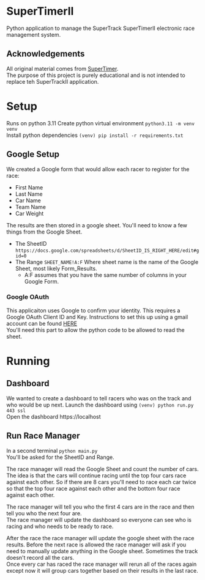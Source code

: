 # SuperTimerII
Python application to manage the SuperTrack SuperTimerII electronic race management system.

## Acknowledgements
All original material comes from [SuperTimer](https://www.supertimer.com/).<br/>
The purpose of this project is purely educational and is not intended to replace teh SuperTrackII application. 

# Setup
Runs on python 3.11
Create python virtual environment `python3.11 -m venv venv` <br/>
Install python dependencies `(venv) pip install -r requirements.txt`<br/>

## Google Setup
We created a Google form that would allow each racer to register for the race:<br/>
* First Name
* Last Name
* Car Name
* Team Name
* Car Weight

The results are then stored in a google sheet. You'll need to know a few things from the Google Sheet.
* The SheetID `https://docs.google.com/spreadsheets/d/SheetID_IS_RIGHT_HERE/edit#gid=0`
* The Range `SHEET_NAME!A:F` Where sheet name is the name of the Google Sheet, most likely Form_Results. 
  * A:F assumes that you have the same number of columns in your Google Form.

### Google OAuth
This applicaiton uses Google to confirm your identity.
This requires a Google OAuth Client ID and Key. Instructions to set this up using a gmail account can be found [HERE](https://developers.google.com/adwords/api/docs/guides/authentication)<br/>
You'll need this part to allow the python code to be allowed to read the sheet.

# Running
## Dashboard
We wanted to create a dashboard to tell racers who was on the track and who would be up next.
Launch the dashboard using `(venv) python run.py 443 ssl`<br/>
Open the dashboard https://localhost <br/>

## Run Race Manager
In a second terminal `python main.py`<br/>
You'll be asked for the SheetID and Range.

The race manager will read the Google Sheet and count the number of cars. 
The idea is that the cars will continue racing until the top four cars race against each other. 
So if there are 8 cars you'll need to race each car twice so that the top four race against each other and the bottom four race against each other. <br/>

The race manager will tell you who the first 4 cars are in the race and then tell you who the next four are.<br/>
The race manager will update the dashboard so everyone can see who is racing and who needs to be ready to race.<br/>

After the race the race manager will update the google sheet with the race results. Before the next race is allowed the race manager will ask if you need to manually update anything in the Google sheet. Sometimes the track doesn't record all the cars. <br/>
Once every car has raced the race manager will rerun all of the races again except now it will group cars together based on their results in the last race.<br/>


